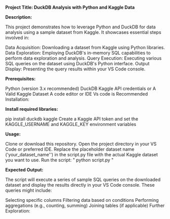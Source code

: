 **Project Title: DuckDB Analysis with Python and Kaggle Data**

**Description:**

This project demonstrates how to leverage Python and DuckDB for data analysis using a sample dataset from Kaggle. It showcases essential steps involved in:

Data Acquisition: Downloading a dataset from Kaggle using Python libraries.
Data Exploration: Employing DuckDB's in-memory SQL capabilities to perform data exploration and analysis.
Query Execution: Executing various SQL queries on the dataset using DuckDB's Python interface.
Output Display: Presenting the query results within your VS Code console.


**Prerequisites:**

Python (version 3.x recommended)
DuckDB 
Kaggle API credentials or A Valid Kaggle Dataset
A code editor or IDE Vs code is Recommended 
Installation:

**Install required libraries:**

pip install duckdb kaggle
Create a Kaggle API token and set the KAGGLE_USERNAME and KAGGLE_KEY environment variables 

**Usage:**

Clone or download this repository.
Open the project directory in your VS Code or preferred IDE.
Replace the placeholder dataset name ('your_dataset_name'') in the script.py file with the actual Kaggle dataset you want to use.
Run the script: " python script.py "

**Expected Output:**

The script will execute a series of sample SQL queries on the downloaded dataset and display the results directly in your VS Code console. These queries might include:

Selecting specific columns
Filtering data based on conditions
Performing aggregations (e.g., counting, summing)
Joining tables (if applicable)
Further Exploration:

